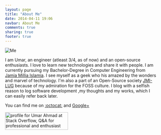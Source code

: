 ```yaml
---
layout: page
title: "About Me"
date: 2014-04-11 19:06
navbar: About Me
comments: true
sharing: true
footer: true
---
```


![Me](http://www.gravatar.com/avatar/4e1fea590dae0abb4fcb5a256e7b8a2f.png "Umar Ahmad")

<span>I am Umar, an engineer (atleast <span id="grad">3</span>/4, as of now) and an open-source enthusiasts. I love to learn new technologies and share it with people. I am currently pursuing my Bachelor-Degree in Computer Engineering from [Jamia Millia Islamia](http://www.jmi.ac.in).
I see myself as a geek who his amazed by the wonders and marvel of technology.
I'm also a part of an Open-Source society [JMI-LUG](http://www.jmilug.org) because of my admiration for the FOSS culture.
I blog with a selfish reason to log software development ,my thoughts and my works, which I can easily refer back later.</span>

You can find me on [:octocat:](https://www.github.com/gleek) and <a href="https://profiles.google.com/103949851787406544998?rel=author" rel="author">Google+</a>

<a href="http://stackoverflow.com/users/2558897/umar-ahmad">
<img title="profile for Umar Ahmad at Stack Overflow, Q&amp;A for professional and enthusiast programmers" src="http://stackoverflow.com/users/flair/2558897.png" alt="profile for Umar Ahmad at Stack Overflow, Q&amp;A for professional and enthusiast programmers" width="208" height="58" />
</a>

<script type="text/javascript">
var curTime = Date.now()/1000;
var endTime = 1436914800;
var startTime = 1310684400;
var per = (curTime-startTime)/(endTime-startTime)*4
per = per.toFixed(2);
document.getElementById("grad").innerHTML=per;
</script>

